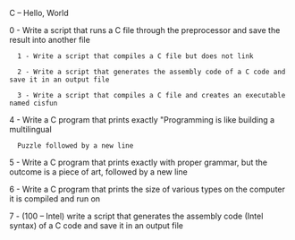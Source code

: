 

C – Hello, World

0 - Write a script that runs a C file through the preprocessor and save the result into another file

      1 - Write a script that compiles a C file but does not link

      2 - Write a script that generates the assembly code of a C code and save it in an output file

      3 - Write a script that compiles a C file and creates an executable named cisfun

   4 - Write a C program that prints exactly "Programming is like building a multilingual

      Puzzle followed by a new line 

5 - Write a C program that prints exactly with proper grammar, but the outcome is a piece of 	art, followed by a new line

6	- Write a C program that prints the size of various types on the computer it is compiled and run on

7 - (100 – Intel) write a script that generates the assembly code (Intel syntax) of a C code and save it in an output file


